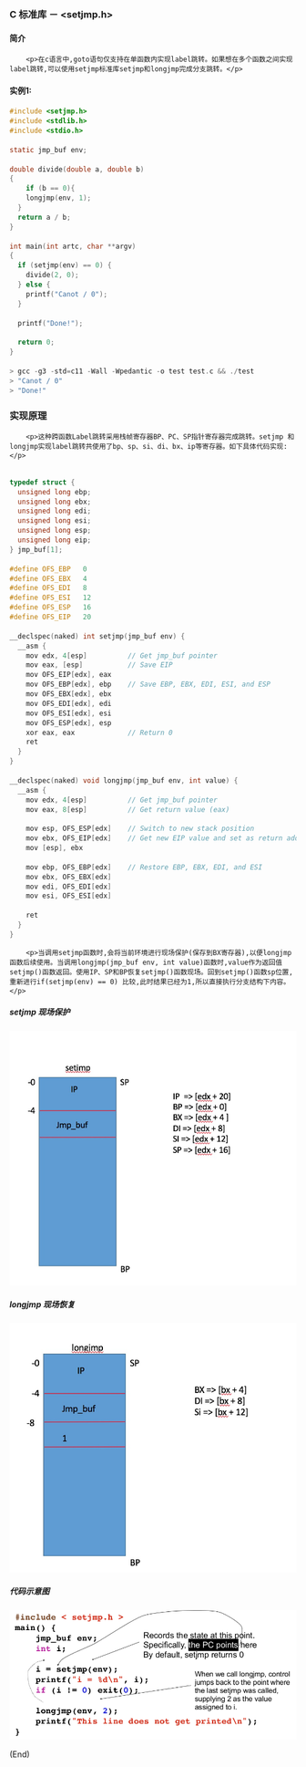 ### C 标准库 － <setjmp.h>

#### 简介

        <p>在c语言中,goto语句仅支持在单函数内实现label跳转。如果想在多个函数之间实现label跳转,可以使用setjmp标准库setjmp和longjmp完成分支跳转。</p>



#### 实例1:

```c
#include <setjmp.h>
#include <stdlib.h>
#include <stdio.h>

static jmp_buf env;

double divide(double a, double b)
{
	if (b == 0){
    longjmp(env, 1);
  }  
  return a / b;
}

int main(int artc, char **argv)
{
  if (setjmp(env) == 0) {
    divide(2, 0);
  } else {
    printf("Canot / 0");
  }
   
  printf("Done!");
    
  return 0;
}
 
> gcc -g3 -std=c11 -Wall -Wpedantic -o test test.c && ./test
> "Canot / 0"
> "Done!"
```

### 实现原理

        <p>这种跨函数Label跳转采用栈帧寄存器BP、PC、SP指针寄存器完成跳转。setjmp 和longjmp实现label跳转共使用了bp、sp、si、di、bx、ip等寄存器。如下具体代码实现:</p>

```c

typedef struct {
  unsigned long ebp;
  unsigned long ebx;
  unsigned long edi;
  unsigned long esi;
  unsigned long esp;
  unsigned long eip;
} jmp_buf[1];

#define OFS_EBP   0
#define OFS_EBX   4
#define OFS_EDI   8
#define OFS_ESI   12
#define OFS_ESP   16
#define OFS_EIP   20

__declspec(naked) int setjmp(jmp_buf env) {
  __asm {
    mov edx, 4[esp]          // Get jmp_buf pointer
    mov eax, [esp]           // Save EIP
    mov OFS_EIP[edx], eax
    mov OFS_EBP[edx], ebp    // Save EBP, EBX, EDI, ESI, and ESP
    mov OFS_EBX[edx], ebx
    mov OFS_EDI[edx], edi
    mov OFS_ESI[edx], esi
    mov OFS_ESP[edx], esp
    xor eax, eax             // Return 0
    ret
  }
}

__declspec(naked) void longjmp(jmp_buf env, int value) {
  __asm {
    mov edx, 4[esp]          // Get jmp_buf pointer
    mov eax, 8[esp]          // Get return value (eax)

    mov esp, OFS_ESP[edx]    // Switch to new stack position
    mov ebx, OFS_EIP[edx]    // Get new EIP value and set as return address
    mov [esp], ebx
    
    mov ebp, OFS_EBP[edx]    // Restore EBP, EBX, EDI, and ESI
    mov ebx, OFS_EBX[edx]
    mov edi, OFS_EDI[edx]
    mov esi, OFS_ESI[edx]

    ret
  }
}
```

        <p>当调用setjmp函数时,会将当前环境进行现场保护(保存到BX寄存器),以便longjmp函数后续使用。当调用longjmp(jmp_buf env, int value)函数时,value作为返回值setjmp()函数返回。使用IP、SP和BP恢复setjmp()函数现场。回到setjmp()函数sp位置,重新进行if(setjmp(env) == 0) 比较,此时结果已经为1,所以直接执行分支结构下内容。</p>



##### setjmp 现场保护

![](./setjmp.jpg)



##### longjmp 现场恢复

![](./longjmp.jpg)



##### 代码示意图

![](./test.png)



(End)



